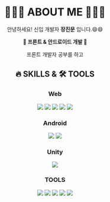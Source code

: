 <div align='center'> 
  
# 🙋🏻‍♂️ ABOUT ME 🙋🏻‍♂️

   안녕하세요! 신입 개발자 <b>장진문</b> 입니다.😄😄 <br>
  
  <p>
    <b>📌 프론트 & 안드로이드 개발 📌</b>
  </p>
  <p>
    프론트 개발자 공부를 하고<br>
  </p>

## 🔥 SKILLS & 🛠 TOOLS

### Web
<img src="https://img.shields.io/badge/-Python-3776AB?style=flat&logo=Python&logoColor=white"/> <img src="https://img.shields.io/badge/-HTML-E34F26?style=flat&logo=HTML5&logoColor=white"/> <img src="https://img.shields.io/badge/-CSS-1572B6?style=flat&logo=CSS3&logoColor=white"/> <img src="https://img.shields.io/badge/-JavaScript-F7DF1E?style=flat&logo=JavaScript&logoColor=white"/> <img src="https://img.shields.io/badge/-Vue.js-4FC08D?style=flat&logo=Vue.js&logoColor=white"/>

### Android
<img src="https://img.shields.io/badge/-kotlin-7F52FF?style=flat&logo=kotlin&logoColor=white"/> <img src="https://img.shields.io/badge/-Android Studio-3DDC84?style=flat&logo=Android Studio&logoColor=white"/> 

### Unity
<img src="https://img.shields.io/badge/-Unity-FFFFFF?style=flat&logo=Unity&logoColor=white"/>

### TOOLS
<img src="https://img.shields.io/badge/-Jira-0052CC?style=flat&logo=Jira&logoColor=white"/> <img src="https://img.shields.io/badge/-Firebase-FFCA28?style=flat&logo=Firebase&logoColor=white"/> <img src="https://img.shields.io/badge/-GitLab-FC6D26?style=flat&logo=GitLab&logoColor=white"/> <img src="https://img.shields.io/badge/-GitHub-181717?style=flat&logo=GitHub&logoColor=white"/> <img src="https://img.shields.io/badge/-Notion-000000?style=flat&logo=Notion&logoColor=white"/> 
 
</div>
